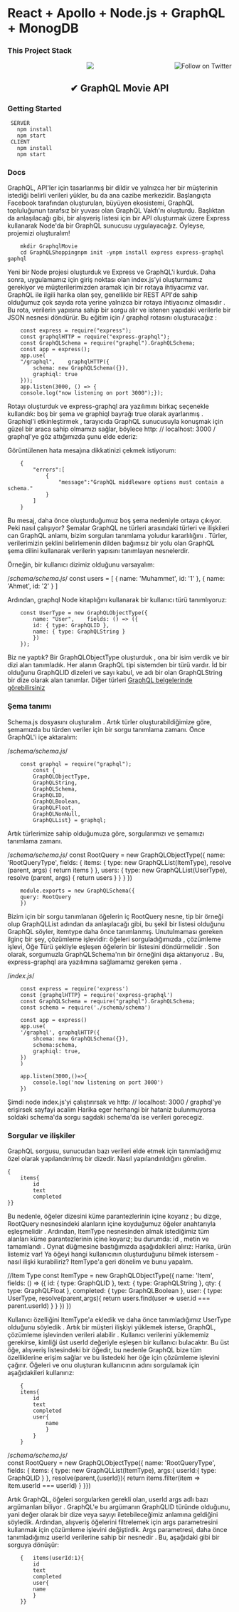 # React + Apollo + Node.js + GraphQL + MonogDB


### This Project Stack

<a href="https://twitter.com/M_ckymn"><img align="right" src="https://img.shields.io/twitter/follow/fbjest.svg?style=social&label=Follow%20@M_ckymn" alt="Follow on Twitter"></a>
</p>

<p align="center"><img src="https://user-images.githubusercontent.com/60356676/102683377-a5339400-41e1-11eb-9d15-a47f96feabf0.png"></p>

<h2 align="center">✔ GraphQL Movie API</h2>

### Getting Started
     SERVER
       npm install 
       npm start
     CLIENT
       npm install
       npm start

### Docs

GraphQL, API'ler için tasarlanmış bir dildir ve yalnızca her bir müşterinin istediği belirli verileri yükler, bu da ana cazibe merkezidir. Başlangıçta Facebook tarafından oluşturulan, büyüyen ekosistemi, GraphQL topluluğunun tarafsız bir yuvası olan GraphQL Vakfı'nı oluşturdu. Başlıktan da anlaşılacağı gibi, bir alışveriş listesi için bir API oluşturmak üzere Express kullanarak Node'da bir GraphQL sunucusu uygulayacağız. Öyleyse, projemizi oluşturalım!

        mkdir GraphqlMovie
        cd GraphQLShoppingnpm init -ynpm install express express-graphql gaphql

Yeni bir Node projesi oluşturduk ve Express ve GraphQL'i kurduk. Daha sonra, uygulamamız için giriş noktası olan index.js'yi oluşturmamız gerekiyor ve müşterilerimizden aramak için bir rotaya ihtiyacımız var. GraphQL ile ilgili harika olan şey, genellikle bir REST API'de sahip olduğumuz çok sayıda rota yerine yalnızca bir rotaya ihtiyacınız olmasıdır . Bu rota, verilerin yapısına sahip bir sorgu alır ve istenen yapıdaki verilerle bir JSON nesnesi döndürür. Bu eğitim için / graphql rotasını oluşturacağız :

        const express = require("express");
        ‍const graphqlHTTP = require("express-graphql");
        ‍const GraphQLSchema = require("graphql").GraphQLSchema;
        ‍const app = express();
        app.use(  
        "/graphql",    graphqlHTTP({    
            schema: new GraphQLSchema({}),    
            graphiql: true  
        }));
        app.listen(3000, () => {  
        console.log("now listening on port 3000");});

Rotayı oluşturduk ve express-graphql ara yazılımını birkaç seçenekle kullandık: boş bir şema ve graphiql bayrağı true olarak ayarlanmış . Graphiql'i etkinleştirmek , tarayıcıda GraphQL sunucusuyla konuşmak için güzel bir araca sahip olmamızı sağlar, böylece http: // localhost: 3000 / graphql'ye göz attığımızda şunu elde ederiz:

Görüntülenen hata mesajına dikkatinizi çekmek istiyorum:

        {
            "errors":[
                {
                    "message":"GraphQL middleware options must contain a schema."
                }
            ]
        }

Bu mesaj, daha önce oluşturduğumuz boş şema nedeniyle ortaya çıkıyor. Peki nasıl çalışıyor? Şemalar GraphQL ne türleri arasındaki türleri ve ilişkileri can GraphQL anlamı, bizim sorguları tanımlama yoludur kararlılığını . Türler, verilerimizin şeklini belirlemenin dilden bağımsız bir yolu olan GraphQL şema dilini kullanarak verilerin yapısını tanımlayan nesnelerdir.

Örneğin, bir kullanıcı dizimiz olduğunu varsayalım:

/*schema/schema.js*/
        const users = [
            { name: 'Muhammet', id: '1' },
            { name: 'Ahmet', id: '2' }
        ]

Ardından, graphql Node kitaplığını kullanarak bir kullanıcı türü tanımlıyoruz:

        const UserType = new GraphQLObjectType({  
            name: "User",    fields: () => ({    
            id: { type: GraphQLID },    
            name: { type: GraphQLString }  
            })
        ‍});


Biz ne yaptık? Bir GraphQLObjectType oluşturduk , ona bir isim verdik ve bir dizi alan tanımladık. Her alanın GraphQL tipi sistemden bir türü vardır. İd bir olduğunu GraphQLID dizeleri ve sayı kabul, ve adı bir olan GraphQLString bir dize olarak alan tanımlar. Diğer türleri [GraphQL belgelerinde görebilirsiniz](https://graphql.org/graphql-js/type/)


### Şema tanımı
Schema.js dosyasını oluşturalım . Artık türler oluşturabildiğimize göre, şemamızda bu türden veriler için bir sorgu tanımlama zamanı. Önce GraphQL'i içe aktaralım:

/*schema/schema.js*/

        ‍const graphql = require("graphql");
            ‍const {  
            GraphQLObjectType,  
            GraphQLString,  
            GraphQLSchema,  
            GraphQLID,  
            GraphQLBoolean,  
            GraphQLFloat,  
            GraphQLNonNull,  
            GraphQLList} = graphql;

Artık türlerimize sahip olduğumuza göre, sorgularımızı ve şemamızı tanımlama zamanı.

/*schema/schema.js*/
    const RootQuery = new GraphQLObjectType({
        name: 'RootQueryType',
        fields: {
            items: {
            type: new GraphQLList(ItemType),
            resolve (parent, args) {
                return items
            }
            },
            users: {
            type: new GraphQLList(UserType),
            resolve (parent, args) {
                return users
            }
            }
        }
        })

        module.exports = new GraphQLSchema({
        query: RootQuery
        })

Bizim için bir sorgu tanımlanan öğelerin iç RootQuery nesne, tip bir örneği olup GraphQLList adından da anlaşılacağı gibi, bu şekil bir listesi olduğunu GraphQL söyler, itemtype daha önce tanımlanmış. Unutulmaması gereken ilginç bir şey, çözümleme işlevidir: öğeleri sorguladığımızda , çözümleme işlevi, Öğe Türü şekliyle eşleşen öğelerin bir listesini döndürmelidir . Son olarak, sorgumuzla GraphQLSchema'nın bir örneğini dışa aktarıyoruz . Bu, express-graphql ara yazılımına sağlamamız gereken şema .

/*index.js*/

        const express = require('express')
        const {graphqlHTTP} = require('express-graphql')
        const GraphQLSchema = require("graphql").GraphQLSchema;
        const schema = require('./schema/schema')

        const app = express()
        app.use(
        '/graphql', graphqlHTTP({
            shcema: new GraphQLSchema({}), 
            schema:schema,
            graphiql: true,
        })
        )

        app.listen(3000,()=>{
            console.log('now listening on port 3000')
        })

Şimdi node index.js'yi çalıştırırsak ve http: // localhost: 3000 / graphql'ye erişirsek sayfayi acalim
Harika eger herhangi bir hataniz bulunmuyorsa soldaki schema'da sorgu sagdaki schema'da ise verileri gorecegiz.

### Sorgular ve ilişkiler

GraphQL sorgusu, sunucudan bazı verileri elde etmek için tanımladığımız özel olarak yapılandırılmış bir dizedir. Nasıl yapılandırıldığını görelim.

    {  
        items{    
            id    
            text    
            completed  
    }}


Bu nedenle, öğeler dizesini küme parantezlerinin içine koyarız ; bu dizge, RootQuery nesnesindeki alanların içine koyduğumuz öğeler anahtarıyla eşleşmelidir . Ardından, ItemType nesnesinden almak istediğimiz tüm alanları küme parantezlerinin içine koyarız; bu durumda: id , metin ve tamamlandı . Oynat düğmesine bastığımızda aşağıdakileri alırız:
Harika, ürün listemiz var! Ya öğeyi hangi kullanıcının oluşturduğunu bilmek istersem - nasıl ilişki kurabiliriz? ItemType'a geri dönelim ve bunu yapalım.

//Item Type
        const ItemType = new GraphQLObjectType({
            name: 'Item',
            fields: () => ({
                id: { type: GraphQLID },
                text: { type: GraphQLString },
                qty: { type: GraphQLFloat },
                completed: { type: GraphQLBoolean },
                user: {
                    type: UserType,
                    resolve(parent,args){
                      return users.find(user => user.id === parent.userId)
                    }
                }
             })
        })

Kullanıcı özelliğini ItemType'a ekledik ve daha önce tanımladığımız UserType olduğunu söyledik . Artık bir müşteri ilişkiyi yüklemek isterse, GraphQL, çözümleme işlevinden verileri alabilir . Kullanıcı verilerini yüklememiz gerekirse, kimliği üst userId değeriyle eşleşen bir kullanıcı bulacaktır. Bu üst öğe, alışveriş listesindeki bir öğedir, bu nedenle GraphQL bize tüm özelliklerine erişim sağlar ve bu listedeki her öğe için çözümleme işlevini çağırır. Öğeleri ve onu oluşturan kullanıcının adını sorgulamak için aşağıdakileri kullanırız:

        {  
        items{    
            id    
            text    
            completed    
            user{      
                name    
                }  
            }
        }

/*schema/schema.js*/        
        const RootQuery = new GraphQLObjectType({
            name: 'RootQueryType',
            fields: {
                items: {
                type: new GraphQLList(ItemType),
                args:{
                    userId:{
                        type: GraphQLID
                    }
                },
                resolve(parent,{userId}){
                    return items.filter(item => item.userId === userId)
                }
            }})

Artık GraphQL, öğeleri sorgularken gerekli olan, userId args adlı bazı argümanları biliyor . GraphQL'e bu argümanın GraphQLID türünde olduğunu, yani değer olarak bir dize veya sayıyı iletebileceğimiz anlamına geldiğini söyledik. Ardından, alışveriş öğelerini filtrelemek için args parametresini kullanmak için çözümleme işlevini değiştirdik. Args parametresi, daha önce tanımladığımız userId verilerine sahip bir nesnedir . Bu, aşağıdaki gibi bir sorguya dönüşür:

        {   items(userId:1){    
            id    
            text    
            completed    
            user{      
            name    
            }  
        }}


